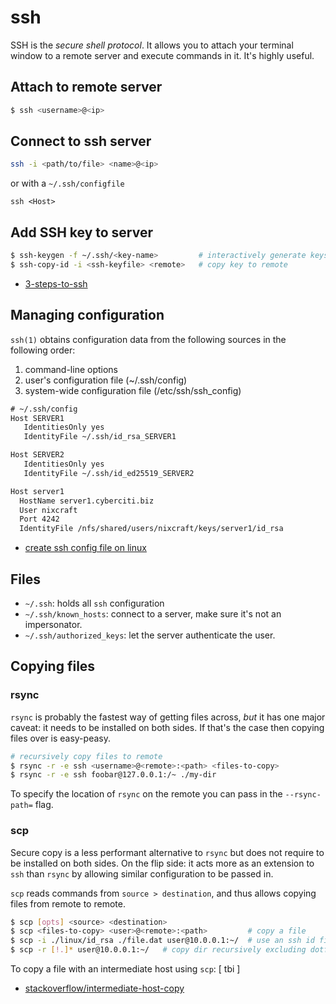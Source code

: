 # ssh
SSH is the _secure shell protocol_. It allows you to attach your terminal
window to a remote server and execute commands in it. It's highly useful.

## Attach to remote server
```sh
$ ssh <username>@<ip>
```

## Connect to ssh server
```sh
ssh -i <path/to/file> <name>@<ip>
```
or with a `~/.ssh/configfile`
```
ssh <Host>
```

## Add SSH key to server
```sh
$ ssh-keygen -f ~/.ssh/<key-name>         # interactively generate keys
$ ssh-copy-id -i <ssh-keyfile> <remote>   # copy key to remote
```
- [3-steps-to-ssh](http://www.thegeekstuff.com/2008/11/3-steps-to-perform-ssh-login-without-password-using-ssh-keygen-ssh-copy-id/)

## Managing configuration
`ssh(1)` obtains configuration data from the following sources in the following
order:
1.   command-line options
2.   user's configuration file (~/.ssh/config)
3.   system-wide configuration file (/etc/ssh/ssh_config)
```txt
# ~/.ssh/config
Host SERVER1
   IdentitiesOnly yes
   IdentityFile ~/.ssh/id_rsa_SERVER1

Host SERVER2
   IdentitiesOnly yes
   IdentityFile ~/.ssh/id_ed25519_SERVER2

Host server1
  HostName server1.cyberciti.biz
  User nixcraft
  Port 4242
  IdentityFile /nfs/shared/users/nixcraft/keys/server1/id_rsa
```
- [create ssh config file on linux](http://www.cyberciti.biz/faq/create-ssh-config-file-on-linux-unix/)

## Files
- `~/.ssh`: holds all `ssh` configuration
- `~/.ssh/known_hosts`: connect to a server, make sure it's not an
  impersonator.
- `~/.ssh/authorized_keys`: let the server authenticate the user.

## Copying files
### rsync
`rsync` is probably the fastest way of getting files across, _but_ it has one
major caveat: it needs to be installed on both sides. If that's the case then
copying files over is easy-peasy.

```sh
# recursively copy files to remote
$ rsync -r -e ssh <username>@<remote>:<path> <files-to-copy>
$ rsync -r -e ssh foobar@127.0.0.1:/~ ./my-dir
```

To specify the location of `rsync` on the remote you can pass in the
`--rsync-path=` flag.

### scp
Secure copy is a less performant alternative to `rsync` but does not require to
be installed on both sides. On the flip side: it acts more as an extension to
`ssh` than `rsync` by allowing similar configuration to be passed in.

`scp` reads commands from `source > destination`, and thus allows copying files
from remote to remote.
```sh
$ scp [opts] <source> <destination>
$ scp <files-to-copy> <user>@<remote>:<path>         # copy a file
$ scp -i ./linux/id_rsa ./file.dat user@10.0.0.1:~/  # use an ssh id file
$ scp -r [!.]* user@10.0.0.1:~/   # copy dir recursively excluding dotfiles
```

To copy a file with an intermediate host using `scp`:
[ tbi ]
- [stackoverflow/intermediate-host-copy](http://superuser.com/questions/276533/scp-files-via-intermediate-host)
